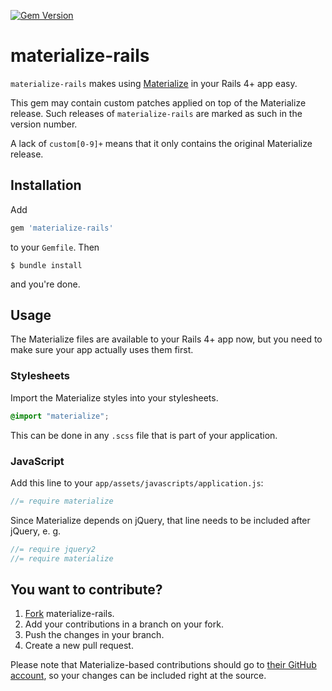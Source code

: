 [![Gem Version](https://badge.fury.io/rb/materialize-rails.svg)](https://badge.fury.io/rb/materialize-rails)

# materialize-rails

`materialize-rails` makes using [Materialize](http://materializecss.com) in your Rails 4+ app easy.

This gem may contain custom patches applied on top of the Materialize release. Such releases of `materialize-rails` are marked as such in the version number.

A lack of `custom[0-9]+` means that it only contains the original Materialize release.

## Installation

Add

```ruby
gem 'materialize-rails'
```

to your `Gemfile`. Then

```console
$ bundle install
```

and you're done.

## Usage

The Materialize files are available to your Rails 4+ app now, but you need to make sure your app actually uses them first.

### Stylesheets

Import the Materialize styles into your stylesheets.

```scss
@import "materialize";
```

This can be done in any `.scss` file that is part of your application.

### JavaScript

Add this line to your `app/assets/javascripts/application.js`:

```js
//= require materialize
```

Since Materialize depends on jQuery, that line needs to be included after jQuery, e. g.

```js
//= require jquery2
//= require materialize
```

## You want to contribute?

1. [Fork](https://github.com/Skudo/materialize-rails/fork) materialize-rails.
2. Add your contributions in a branch on your fork.
3. Push the changes in your branch.
4. Create a new pull request.

Please note that Materialize-based contributions should go to [their GitHub account](https://github.com/Dogfalo/materialize), so your changes can be included right at the source.